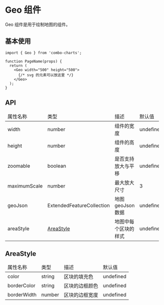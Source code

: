 # Geo 组件

Geo 组件是用于绘制地图的组件。

## 基本使用

```tsx
import { Geo } from 'combo-charts';

function PageName(props) {
  return (
    <Geo width="500" height="500">
      {/* svg 的元素可以放这里 */}
    </Geo>
  );
}
```

## API

<table>
    <thead>
        <tr>
            <td>属性名称</td>
            <td>类型</td>
            <td>描述</td>
            <td>默认值</td>
        </tr>
    </thead>
    <tbody>
        <tr>
            <td>width</td>
            <td>number</td>
            <td>组件的宽度</td>
            <td>undefined</td>
        </tr>
        <tr>
            <td>height</td>
            <td>number</td>
            <td>组件的高度</td>
            <td>undefined</td>
        </tr>
        <tr>
            <td>zoomable</td>
            <td>boolean</td>
            <td>是否支持放大与平移</td>
            <td>undefined</td>
        </tr>
        <tr>
            <td>maximumScale</td>
            <td>number</td>
            <td>最大放大尺寸</td>
            <td>3</td>
        </tr>
        <tr>
            <td>geoJson</td>
            <td>ExtendedFeatureCollection</td>
            <td>地图 geoJson 数据</td>
            <td>undefined</td>
        </tr>
        <tr>
            <td>areaStyle</td>
            <td><a href="#areastyle">AreaStyle</a></td>
            <td>地图中每个区块的样式</td>
            <td>undefined</td>
        </tr>
    </tbody>
</table>

## AreaStyle

<table>
	<thead>
    	<tr>
        	<td>属性名称</td>
            <td>类型</td>
            <td>描述</td>
            <td>默认值</td>
        </tr>
    </thead>
    <tbody>
    	<tr>
        	<td>color</td>
            <td>string</td>
            <td>区块的填充色</td>
            <td>undefined</td>
        </tr>
        <tr>
        	<td>borderColor</td>
            <td>string</td>
            <td>区块的边框颜色</td>
            <td>undefined</td>
        </tr>
        <tr>
        	<td>borderWidth</td>
            <td>number</td>
            <td>区块的边框宽度</td>
            <td>undefined</td>
        </tr>
    </tbody>
</table>
